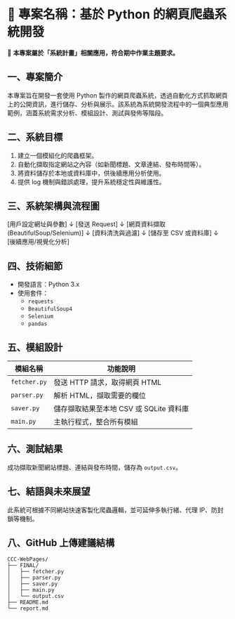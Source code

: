 # 🧠 專案名稱：基於 Python 的網頁爬蟲系統開發

📌 **本專案屬於「系統計畫」相關應用，符合期中作業主題要求。**

## 一、專案簡介

本專案旨在開發一套使用 Python 製作的網頁爬蟲系統，透過自動化方式抓取網頁上的公開資訊，進行儲存、分析與展示。該系統為系統開發流程中的一個典型應用範例，涵蓋系統需求分析、模組設計、測試與發佈等階段。

## 二、系統目標

1. 建立一個模組化的爬蟲框架。
2. 自動化擷取指定網站之內容（如新聞標題、文章連結、發布時間等）。
3. 將資料儲存於本地或資料庫中，供後續應用分析使用。
4. 提供 log 機制與錯誤處理，提升系統穩定性與維護性。

## 三、系統架構與流程圖

[用戶設定網址與參數] 
        ↓
  [發送 Request]
        ↓
 [網頁資料擷取 (BeautifulSoup/Selenium)]
        ↓
  [資料清洗與過濾]
        ↓
  [儲存至 CSV 或資料庫]
        ↓
 [後續應用/視覺化分析]

## 四、技術細節

- 開發語言：Python 3.x  
- 使用套件：
  - `requests`
  - `BeautifulSoup4`
  - `Selenium`
  - `pandas`

## 五、模組設計

| 模組名稱        | 功能說明                             |
|----------------|--------------------------------------|
| `fetcher.py`   | 發送 HTTP 請求，取得網頁 HTML         |
| `parser.py`    | 解析 HTML，擷取需要的欄位              |
| `saver.py`     | 儲存擷取結果至本地 CSV 或 SQLite 資料庫 |
| `main.py`      | 主執行程式，整合所有模組               |

## 六、測試結果

成功擷取新聞網站標題、連結與發布時間，儲存為 `output.csv`。

## 七、結語與未來展望

此系統可根據不同網站快速客製化爬蟲邏輯，並可延伸多執行緒、代理 IP、防封鎖等機制。

## 八、GitHub 上傳建議結構

```
CCC-WebPages/
├── FINAL/
│   ├── fetcher.py
│   ├── parser.py
│   ├── saver.py
│   ├── main.py
│   └── output.csv
├── README.md
└── report.md
```
